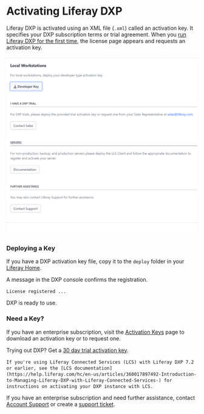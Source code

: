 # Activating Liferay DXP

Liferay DXP is activated using an XML file (`.xml`) called an activation key.  It specifies your DXP subscription terms or trial agreement. When you [run Liferay DXP for the first time](../installing-liferay-dxp-on-premises/running-liferay-dxp-for-the-first-time.md), the license page appears and requests an activation key.

![When you run DXP for the first time, it displays the license page.](./activating-liferay-dxp/images/01.png)

### Deploying a Key 

If you have a DXP activation key file, copy it to the `deploy` folder in your [Liferay Home](../14-reference/01-liferay-home.md).

A message in the DXP console confirms the registration.

```
License registered ...
```

DXP is ready to use.

### Need a Key?

If you have an enterprise subscription, visit the
[Activation Keys](https://customer.liferay.com/activation-key) page to download an activation key or to request one.

Trying out DXP? Get a [30 day trial activation key](https://www.liferay.com/products/dxp/30-day-trial).

```note::
If you're using Liferay Connected Services (LCS) with Liferay DXP 7.2 or earlier, see the [LCS documentation](https://help.liferay.com/hc/en-us/articles/360017897492-Introduction-to-Managing-Liferay-DXP-with-Liferay-Connected-Services-) for instructions on activating your DXP instance with LCS.
```

If you have an enterprise subscription and need further assistance, contact [Account Support](https://help.liferay.com/hc/en-us/articles/360018414031) or create a [support ticket](https://help.liferay.com/hc/requests/new).
